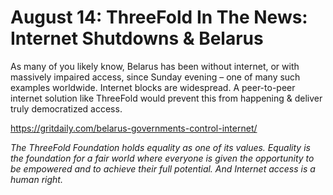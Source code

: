 # August 14: ThreeFold In The News: Internet Shutdowns & Belarus

As many of you likely know, Belarus has been without internet, or with massively impaired access, since Sunday evening – one of many such examples worldwide. Internet blocks are widespread. A peer-to-peer internet solution like ThreeFold would prevent this from happening & deliver truly democratized access.

https://gritdaily.com/belarus-governments-control-internet/

_The ThreeFold Foundation holds equality as one of its values. Equality is the foundation for a fair world where everyone is given the opportunity to be  empowered and to achieve their full potential. And Internet access is a human right._